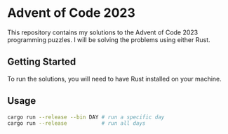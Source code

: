 # Advent of Code 2023

This repository contains my solutions to the Advent of Code 2023 programming puzzles. I will be solving the problems using either Rust.

## Getting Started

To run the solutions, you will need to have Rust installed on your machine.

## Usage
```sh
cargo run --release --bin DAY # run a specific day
cargo run --release           # run all days
```

